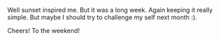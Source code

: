 Well sunset inspired me. But it was a long week.
Again keeping it really simple.
But maybe I should try to challenge my self next month :). 

Cheers! To the weekend!